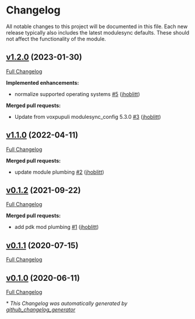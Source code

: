 # Changelog

All notable changes to this project will be documented in this file.
Each new release typically also includes the latest modulesync defaults.
These should not affect the functionality of the module.

## [v1.2.0](https://github.com/lsst-it/puppet-ccs_mrtg/tree/v1.2.0) (2023-01-30)

[Full Changelog](https://github.com/lsst-it/puppet-ccs_mrtg/compare/v1.1.0...v1.2.0)

**Implemented enhancements:**

- normalize supported operating systems [\#5](https://github.com/lsst-it/puppet-ccs_mrtg/pull/5) ([jhoblitt](https://github.com/jhoblitt))

**Merged pull requests:**

- Update from voxpupuli modulesync\_config 5.3.0 [\#3](https://github.com/lsst-it/puppet-ccs_mrtg/pull/3) ([jhoblitt](https://github.com/jhoblitt))

## [v1.1.0](https://github.com/lsst-it/puppet-ccs_mrtg/tree/v1.1.0) (2022-04-11)

[Full Changelog](https://github.com/lsst-it/puppet-ccs_mrtg/compare/v0.1.2...v1.1.0)

**Merged pull requests:**

- update module plumbing [\#2](https://github.com/lsst-it/puppet-ccs_mrtg/pull/2) ([jhoblitt](https://github.com/jhoblitt))

## [v0.1.2](https://github.com/lsst-it/puppet-ccs_mrtg/tree/v0.1.2) (2021-09-22)

[Full Changelog](https://github.com/lsst-it/puppet-ccs_mrtg/compare/v0.1.1...v0.1.2)

**Merged pull requests:**

- add pdk mod plumbing [\#1](https://github.com/lsst-it/puppet-ccs_mrtg/pull/1) ([jhoblitt](https://github.com/jhoblitt))

## [v0.1.1](https://github.com/lsst-it/puppet-ccs_mrtg/tree/v0.1.1) (2020-07-15)

[Full Changelog](https://github.com/lsst-it/puppet-ccs_mrtg/compare/v0.1.0...v0.1.1)

## [v0.1.0](https://github.com/lsst-it/puppet-ccs_mrtg/tree/v0.1.0) (2020-06-11)

[Full Changelog](https://github.com/lsst-it/puppet-ccs_mrtg/compare/8a90165d9fa5c1bc02d8d466bc7c9c17bd9dbf00...v0.1.0)



\* *This Changelog was automatically generated by [github_changelog_generator](https://github.com/github-changelog-generator/github-changelog-generator)*
